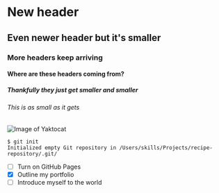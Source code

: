 # New header

## Even newer header but it's smaller

### More headers keep arriving

#### Where are these headers coming from?

##### Thankfully they just get smaller and smaller

###### This is as small as it gets

![Image of Yaktocat](https://octodex.github.com/images/yaktocat.png)

```
$ git init
Initialized empty Git repository in /Users/skills/Projects/recipe-repository/.git/
```

- [ ] Turn on GitHub Pages
- [x] Outline my portfolio
- [ ] Introduce myself to the world
